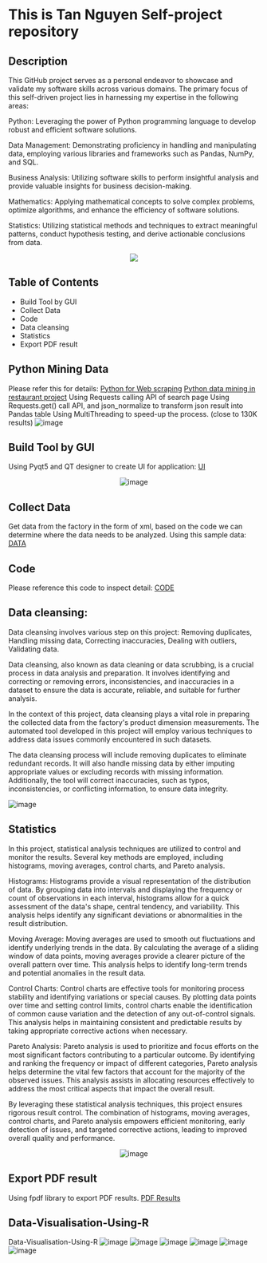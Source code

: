 # This is Tan Nguyen Self-project repository

## Description

This GitHub project serves as a personal endeavor to showcase and validate my software skills across various domains. The primary focus of this self-driven project lies in harnessing my expertise in the following areas:

Python: Leveraging the power of Python programming language to develop robust and efficient software solutions.

Data Management: Demonstrating proficiency in handling and manipulating data, employing various libraries and frameworks such as Pandas, NumPy, and SQL.

Business Analysis: Utilizing software skills to perform insightful analysis and provide valuable insights for business decision-making.

Mathematics: Applying mathematical concepts to solve complex problems, optimize algorithms, and enhance the efficiency of software solutions.

Statistics: Utilizing statistical methods and techniques to extract meaningful patterns, conduct hypothesis testing, and derive actionable conclusions from data.

<p align="center">
  <img src="https://github.com/TanNguyen0108/Data-Project/">
</p>

## Table of Contents

- Build Tool by GUI
- Collect Data
- Code
- Data cleansing
- Statistics
- Export PDF result

## Python Mining Data

Please refer this for details: [Python for Web scraping](https://github.com/TanNguyen0108/Data-Project/tree/main/Python%20-%20Web%20scraping)
[Python data mining in restaurant project](https://github.com/TanNguyen0108/Data-Project/tree/main/HCM%20Foodstore%20and%20Customer%20Insights/Python%20-%20Data%20Crawling)
Using Requests calling API of search page
Using Requests.get() call API, and json_normalize to transform json result into Pandas table
Using MultiThreading to speed-up the process. (close to 130K results)
![image](https://github.com/TanNguyen0108/Data-Project/assets/109364182/25f8f611-96bf-46b9-bf1c-089a35a9ccd9)


## Build Tool by GUI

Using Pyqt5 and QT designer to create UI for application: [UI](https://github.com/TanNguyen0108/Data-Project/tree/main/Machine%20Tolerance%20Data%20Analyzing%20for%20Batch%20Manufacturing/UI)
<p align="center">
  <img src="https://github.com/TanNguyen0108/Data-Project/assets/109364182/f6722bce-3838-4f1b-9600-9ad0a77b2b20" alt="image">
</p>

## Collect Data

Get data from the factory in the form of xml, based on the code we can determine where the data needs to be analyzed. Using this sample data: [DATA](https://github.com/TanNguyen0108/Data-Project/tree/main/Machine%20Tolerance%20Data%20Analyzing%20for%20Batch%20Manufacturing/DATA)

## Code

Please reference this code to inspect detail: [CODE](https://github.com/TanNguyen0108/Data-Project/blob/main/Machine%20Tolerance%20Data%20Analyzing%20for%20Batch%20Manufacturing/Main_Code.py)

## Data cleansing:

Data cleansing involves various step on this project: Removing duplicates, Handling missing data, Correcting inaccuracies, Dealing with outliers, Validating data.

Data cleansing, also known as data cleaning or data scrubbing, is a crucial process in data analysis and preparation. It involves identifying and correcting or removing errors, inconsistencies, and inaccuracies in a dataset to ensure the data is accurate, reliable, and suitable for further analysis.

In the context of this project, data cleansing plays a vital role in preparing the collected data from the factory's product dimension measurements. The automated tool developed in this project will employ various techniques to address data issues commonly encountered in such datasets.

The data cleansing process will include removing duplicates to eliminate redundant records. It will also handle missing data by either imputing appropriate values or excluding records with missing information. Additionally, the tool will correct inaccuracies, such as typos, inconsistencies, or conflicting information, to ensure data integrity.

![image](https://github.com/TanNguyen0108/Data-Project/assets/109364182/4dc9db5b-d3f8-4c88-9767-5065a16b4fad)


## Statistics

In this project, statistical analysis techniques are utilized to control and monitor the results. Several key methods are employed, including histograms, moving averages, control charts, and Pareto analysis.

Histograms: Histograms provide a visual representation of the distribution of data. By grouping data into intervals and displaying the frequency or count of observations in each interval, histograms allow for a quick assessment of the data's shape, central tendency, and variability. This analysis helps identify any significant deviations or abnormalities in the result distribution.

Moving Average: Moving averages are used to smooth out fluctuations and identify underlying trends in the data. By calculating the average of a sliding window of data points, moving averages provide a clearer picture of the overall pattern over time. This analysis helps to identify long-term trends and potential anomalies in the result data.

Control Charts: Control charts are effective tools for monitoring process stability and identifying variations or special causes. By plotting data points over time and setting control limits, control charts enable the identification of common cause variation and the detection of any out-of-control signals. This analysis helps in maintaining consistent and predictable results by taking appropriate corrective actions when necessary.

Pareto Analysis: Pareto analysis is used to prioritize and focus efforts on the most significant factors contributing to a particular outcome. By identifying and ranking the frequency or impact of different categories, Pareto analysis helps determine the vital few factors that account for the majority of the observed issues. This analysis assists in allocating resources effectively to address the most critical aspects that impact the overall result.

By leveraging these statistical analysis techniques, this project ensures rigorous result control. The combination of histograms, moving averages, control charts, and Pareto analysis empowers efficient monitoring, early detection of issues, and targeted corrective actions, leading to improved overall quality and performance.

<p align="center">
  <img src="https://github.com/TanNguyen0108/Data-Project/assets/109364182/55c46833-8e45-400b-a527-b92469dad98e" alt="image">
</p>

## Export PDF result

Using fpdf library to export PDF results. [PDF Results](https://github.com/TanNguyen0108/Data-Project/blob/main/Machine%20Tolerance%20Data%20Analyzing%20for%20Batch%20Manufacturing/Report%20Results.pdf)


## Data-Visualisation-Using-R

Data-Visualisation-Using-R
![image](https://github.com/TanNguyen0108/Data-Project/assets/109364182/32cf27a7-df2c-46cd-9830-9714c94699d8)
![image](https://github.com/TanNguyen0108/Data-Project/assets/109364182/6176a627-12c8-47dc-8e7b-f429e70b0093)
![image](https://github.com/TanNguyen0108/Data-Project/assets/109364182/1d538c48-c2b4-4183-b20b-ce1546f3586b)
![image](https://github.com/TanNguyen0108/Data-Project/assets/109364182/e44ab9d1-177b-43d3-973d-ebd953736dd6)
![image](https://github.com/TanNguyen0108/Data-Project/assets/109364182/756f5717-aa6c-456f-afc8-a2aaed328f64)
![image](https://github.com/TanNguyen0108/Data-Project/assets/109364182/f921ee78-1ca3-4f11-b5d4-fd02c0b11da5)




